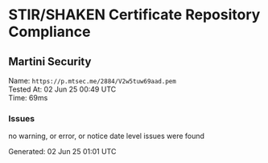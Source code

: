 # STIR/SHAKEN Certificate Repository Compliance

## Martini Security

Name: `https://p.mtsec.me/2884/V2w5tuw69aad.pem`\
Tested At: 02 Jun 25 00:49 UTC\
Time: 69ms

### Issues

no warning, or error, or notice date level issues were found

Generated: 02 Jun 25 01:01 UTC